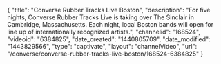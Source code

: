 {
    "title": "Converse Rubber Tracks Live Boston",
    "description": "For five nights, Converse Rubber Tracks Live is taking over The Sinclair in Cambridge, Massachusetts. Each night, local Boston bands will open for line up of internationally recognized artists.",
    "channelid": "168524",
    "videoid": "6384825",
    "date_created": "1440805709",
    "date_modified": "1443829566",
    "type": "captivate",
    "layout": "channelVideo",
    "url": "\/converse\/converse-rubber-tracks-live-boston\/168524-6384825"
}